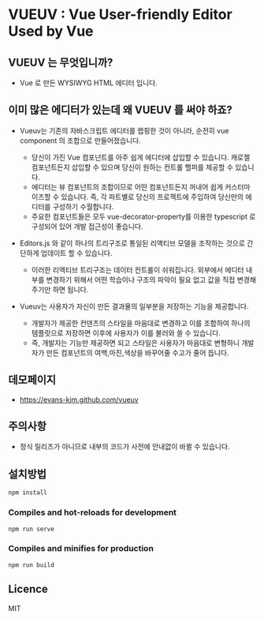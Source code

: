 # VUEUV : Vue User-friendly Editor Used by Vue

## VUEUV 는 무엇입니까?

- Vue 로 만든 WYSIWYG HTML 에디터 입니다.

## 이미 많은 에디터가 있는데 왜 VUEUV 를 써야 하죠?

- Vueuv는 기존의 자바스크립트 에디터를 랩핑한 것이 아니라, 순전히 vue component 의 조합으로 만들어졌습니다.
  - 당신이 가진 Vue 컴포넌트를 아주 쉽게 에디터에 삽입할 수 있습니다. 캐로젤 컴포넌트든지 삽입할 수 있으며 당신이 원하는 컨트롤 핼퍼를 제공할 수 있습니다.
  - 에디터는 뷰 컴포넌트의 조합이므로 어떤 컴포넌트든지 꺼내어 쉽게 커스터마이즈할 수 있습니다. 즉, 각 파트별로 당신의 프로젝트에 주입하여 당신만의 에디터를 구성하기 수월합니다.
  - 주요한 컴포넌트들은 모두 vue-decorator-property를 이용한 typescript 로 구성되어 있어 개발 접근성이 좋습니다.

- Editors.js 와 같이 하나의 트리구조로 통일된 리액티브 모델을 조작하는 것으로 간단하게 업데이트 할 수 있습니다.
  - 이러한 리액티브 트리구조는 데이터 컨트롤이 쉬워집니다. 외부에서 에디터 내부를 변경하기 위해서 어떤 학습이나 구조의 파악이 필요 없고 값을 직접 변경해주기만 하면 됩니다.

- Vueuv는 사용자가 자신이 만든 결과물의 일부분을 저장하는 기능을 제공합니다.
  - 개발자가 제공한 컨덴츠의 스타일을 마음대로 변경하고 이를 조합하여 하나의 템플릿으로 저장하면 이후에 사용자가 이를 불러와 쓸 수 있습니다.  
  - 즉, 개발자는 기능만 제공하면 되고 스타일은 사용자가 마음대로 변형하니 개발자가 만든 컴포넌트의 여백,마진,색상을 바꾸어줄 수고가 줄어 듭니다.

## 데모페이지

- https://evans-kim.github.com/vueuv
  
## 주의사항

- 정식 릴리즈가 아니므로 내부의 코드가 사전에 안내없이 바뀔 수 있습니다.

## 설치방법

```
npm install
```

### Compiles and hot-reloads for development

```
npm run serve
```

### Compiles and minifies for production

```
npm run build
```

## Licence

MIT

